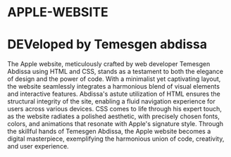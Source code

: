 # APPLE-WEBSITE
# DEVeloped by Temesgen abdissa

The Apple website, meticulously crafted by web developer Temesgen Abdissa using HTML and CSS, stands as a testament to both the elegance of design and the power of code.
With a minimalist yet captivating layout, the website seamlessly integrates a harmonious blend of visual elements and interactive features. 
Abdissa's astute utilization of HTML ensures the structural integrity of the site, enabling a fluid navigation experience for users across various devices. 
CSS comes to life through his expert touch, as the website radiates a polished aesthetic, with precisely chosen fonts, colors, and animations that resonate with Apple's signature style. Through the skillful hands of Temesgen Abdissa, the Apple website becomes a digital masterpiece, exemplifying the harmonious union of code, creativity, and user experience.



